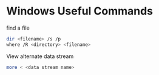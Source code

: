 # Windows Useful Commands

find a file

```bash
dir <filename> /s /p
where /R <directory> <filename>
```

View alternate data stream

```bash
more < <data stream name>
```

